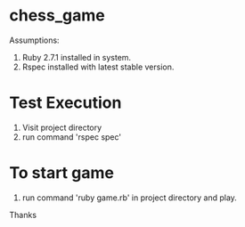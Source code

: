 # chess_game

Assumptions:
1. Ruby 2.7.1 installed in system.
2. Rspec installed with latest stable version.

# Test Execution

1. Visit project directory
2. run command 'rspec spec'

# To start game
1. run command 'ruby game.rb' in project directory and play.

Thanks
